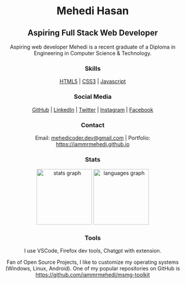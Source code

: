 <div align="center">
  
# Mehedi Hasan
  
## Aspiring Full Stack Web Developer

Aspiring web developer Mehedi is a recent graduate of a Diploma in Engineering in Computer Science & Technology.
 
### Skills
 
[HTML5]() | [CSS3]() | [Javascript]()

### Social Media

[GitHub](https://github.com/iammrmehedi) | [LinkedIn](https://linkedin.com/ln/iammrmehedi) | [Twitter](https://twitter.com/iammrmehedi) | [Instagram](https://instagram.com/iammrmehedi) | [Facebook](https://facebook.com/iammrmehedii)

### Contact

Email: mehedicoder.dev@gmail.com | Portfolio: https://iammrmehedi.github.io

### Stats

  <img src="https://github-readme-stats.vercel.app/api?hide_title=false&hide_rank=false&show_icons=true&include_all_commits=true&count_private=false&disable_animations=false&theme=tokyonight&locale=en&hide_border=true&username=iammrmehedi" height="150" alt="stats graph"  />
  <img src="https://github-readme-stats.vercel.app/api/top-langs?locale=en&hide_title=false&layout=compact&card_width=320&langs_count=5&theme=tokyonight&hide_border=true&username=iammrmehedi" height="150" alt="languages graph"  />

### Tools

I use VSCode, Firefox dev tools, Chatgpt with extension.

Fan of Open Source Projects, I like to customize my operating systems (Windows, Linux, Android). One of my popular repositories on GitHub is https://github.com/iammrmehedi/msmg-toolkit

</div>
